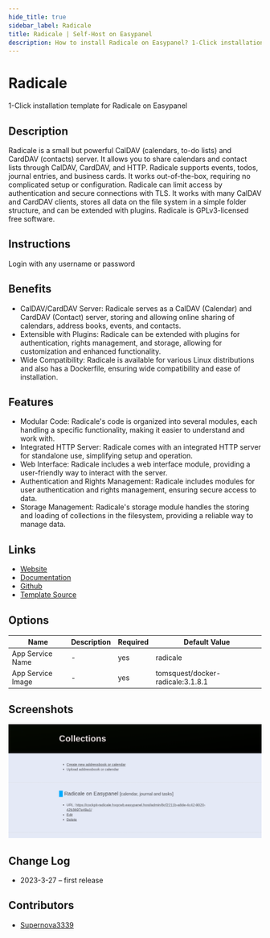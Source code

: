 ```yaml
---
hide_title: true
sidebar_label: Radicale
title: Radicale | Self-Host on Easypanel
description: How to install Radicale on Easypanel? 1-Click installation template for Radicale on Easypanel
---
```


<!-- generated -->

# Radicale

1-Click installation template for Radicale on Easypanel

## Description

Radicale is a small but powerful CalDAV (calendars, to-do lists) and CardDAV (contacts) server. It allows you to share calendars and contact lists through CalDAV, CardDAV, and HTTP. Radicale supports events, todos, journal entries, and business cards. It works out-of-the-box, requiring no complicated setup or configuration. Radicale can limit access by authentication and secure connections with TLS. It works with many CalDAV and CardDAV clients, stores all data on the file system in a simple folder structure, and can be extended with plugins. Radicale is GPLv3-licensed free software.

## Instructions

Login with any username or password

## Benefits

- CalDAV/CardDAV Server: Radicale serves as a CalDAV (Calendar) and CardDAV (Contact) server, storing and allowing online sharing of calendars, address books, events, and contacts.
- Extensible with Plugins: Radicale can be extended with plugins for authentication, rights management, and storage, allowing for customization and enhanced functionality.
- Wide Compatibility: Radicale is available for various Linux distributions and also has a Dockerfile, ensuring wide compatibility and ease of installation.

## Features

- Modular Code: Radicale's code is organized into several modules, each handling a specific functionality, making it easier to understand and work with.
- Integrated HTTP Server: Radicale comes with an integrated HTTP server for standalone use, simplifying setup and operation.
- Web Interface: Radicale includes a web interface module, providing a user-friendly way to interact with the server.
- Authentication and Rights Management: Radicale includes modules for user authentication and rights management, ensuring secure access to data.
- Storage Management: Radicale's storage module handles the storing and loading of collections in the filesystem, providing a reliable way to manage data.

## Links

- [Website](https://radicale.org/)
- [Documentation](https://radicale.org/v3.html)
- [Github](https://github.com/Kozea/Radicale)
- [Template Source](https://github.com/easypanel-io/templates/tree/main/templates/radicale)

## Options

Name | Description | Required | Default Value
-|-|-|-
App Service Name | - | yes | radicale
App Service Image | - | yes | tomsquest/docker-radicale:3.1.8.1

## Screenshots

![Radicale Screenshot](./assets/screenshot.png)

## Change Log

- 2023-3-27 – first release

## Contributors

- [Supernova3339](https://github.com/Supernova3339)
